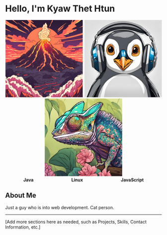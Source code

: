 # Hello, I'm Kyaw Thet Htun

<div align="center">
  <img src="image/java_volcano.png" alt="Java" width="250" />
  <img src="image/linux_penguin.png" alt="Linux" width="250" />
  <img src="image/javascript_chameleon.png" alt="JavaScript" width="250" />
</div>

<div align="center">
  <strong>Java</strong>
  &nbsp;&nbsp;&nbsp;&nbsp;&nbsp;&nbsp;&nbsp;&nbsp;&nbsp;&nbsp;&nbsp;&nbsp;&nbsp;&nbsp;&nbsp;&nbsp;&nbsp;&nbsp;&nbsp;&nbsp;&nbsp;&nbsp;&nbsp;&nbsp;&nbsp;&nbsp;&nbsp;&nbsp;&nbsp;
  <strong>Linux</strong>
  &nbsp;&nbsp;&nbsp;&nbsp;&nbsp;&nbsp;&nbsp;&nbsp;&nbsp;&nbsp;&nbsp;&nbsp;&nbsp;&nbsp;&nbsp;&nbsp;&nbsp;&nbsp;&nbsp;&nbsp;&nbsp;&nbsp;&nbsp;&nbsp;&nbsp;&nbsp;&nbsp;&nbsp;&nbsp;
  <strong>JavaScript</strong>
</div>

## About Me

Just a guy who is into web development. Cat person.

---

[Add more sections here as needed, such as Projects, Skills, Contact Information, etc.]
